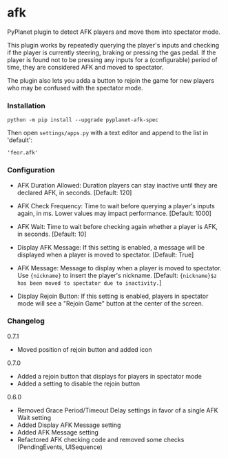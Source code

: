 # afk

PyPlanet plugin to detect AFK players and move them into spectator mode.

This plugin works by repeatedly querying the player's inputs and checking if the player is currently steering, braking or pressing the gas pedal.
If the player is found not to be pressing any inputs for a (configurable) period of time, they are considered AFK and moved to spectator.

The plugin also lets you adda a button to rejoin the game for new players who may be confused with the spectator mode.

### Installation

    python -m pip install --upgrade pyplanet-afk-spec

Then open `settings/apps.py` with a text editor and append to the list in 'default':

    'feor.afk'

### Configuration

- AFK Duration Allowed: Duration players can stay inactive until they are declared AFK, in seconds. [Default: 120]

- AFK Check Frequency: Time to wait before querying a player's inputs again, in ms. Lower values may impact performance. [Default: 1000]

- AFK Wait: Time to wait before checking again whether a player is AFK, in seconds. [Default: 10]

- Display AFK Message: If this setting is enabled, a message will be displayed when a player is moved to spectator. [Default: True]

- AFK Message: Message to display when a player is moved to spectator. Use `{nickname}` to insert the player's nickname. [Default: `{nickname}$z has been moved to spectator due to inactivity.`]

- Display Rejoin Button: If this setting is enabled, players in spectator mode will see a "Rejoin Game" button at the center of the screen.


### Changelog

0.7.1

- Moved position of rejoin button and added icon

0.7.0

- Added a rejoin button that displays for players in spectator mode
- Added a setting to disable the rejoin button

0.6.0

- Removed Grace Period/Timeout Delay settings in favor of a single AFK Wait setting
- Added Display AFK Message setting
- Added AFK Message setting
- Refactored AFK checking code and removed some checks (PendingEvents, UISequence)
